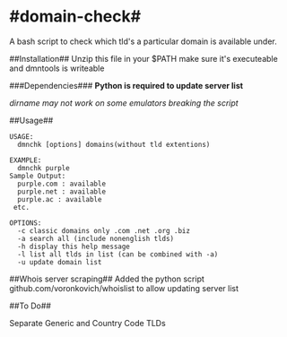 #domain-check#
 ============

A bash script to check which tld's a particular domain is available under.

##Installation##
Unzip this file in your $PATH make sure it's executeable and dmntools is writeable

###Dependencies###
**Python is required to update server list**

*dirname may not work on some emulators breaking the script*

##Usage##
```
USAGE:
  dmnchk [options] domains(without tld extentions)
 
EXAMPLE: 
  dmnchk purple
Sample Output: 
  purple.com : available
  purple.net : available
  purple.ac : available
 etc.
 
OPTIONS:
  -c classic domains only .com .net .org .biz
  -a search all (include nonenglish tlds)
  -h display this help message
  -l list all tlds in list (can be combined with -a)
  -u update domain list
```

##Whois server scraping##
Added the python script github.com/voronkovich/whoislist to allow updating server list

##To Do##

Separate Generic and Country Code TLDs